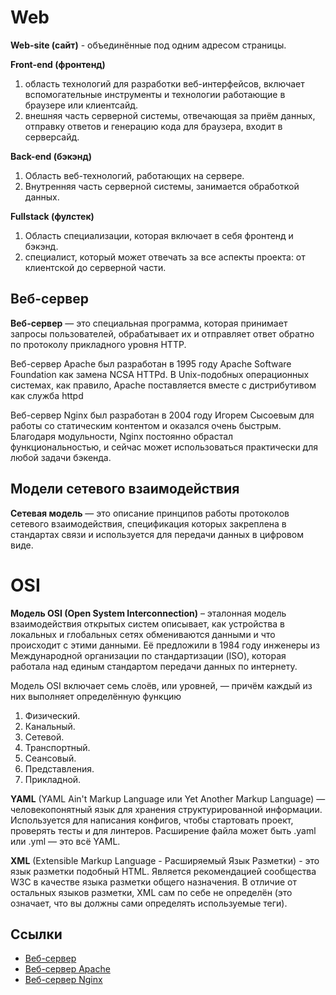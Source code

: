# Web

**Web-site (сайт)** - объединённые под одним адресом страницы.

**Front-end (фронтенд)**

1. область технологий для разработки веб-интерфейсов, включает вспомогательные инструменты и технологии работающие в браузере или клиентсайд.
2. внешняя часть серверной системы, отвечающая за приём данных, отправку ответов и генерацию кода для браузера, входит в серверсайд.

**Back-end (бэкэнд)**

1. Область веб-технологий, работающих на сервере.
2. Внутренняя часть серверной системы, занимается обработкой данных.

**Fullstack (фулстек)**

1. Область специализации, которая включает в себя фронтенд и бэкэнд.
2. специалист, который может отвечать за все аспекты проекта: от клиентской до серверной части.

## Веб-сервер

**Веб-сервер** — это специальная программа, которая принимает запросы пользователей, обрабатывает их и отправляет ответ обратно по протоколу прикладного уровня HTTP.

Веб-сервер Apache был разработан в 1995 году Apache Software Foundation как замена NCSA HTTPd. В Unix-подобных операционных системах, как правило, Apache поставляется вместе с дистрибутивом как служба httpd

Веб-сервер Nginx был разработан в 2004 году Игорем Сысоевым для работы со статическим контентом и оказался очень быстрым. Благодаря модульности, Nginx постоянно обрастал функциональностью, и сейчас может использоваться практически для любой задачи бэкенда.

## Модели сетевого взаимодействия

**Сетевая модель** — это описание принципов работы протоколов сетевого взаимодействия, спецификация которых закреплена в стандартах связи и используется для передачи данных в цифровом виде.

# OSI

**Модель OSI (Open System Interconnection)** – эталонная модель взаимодействия открытых систем описывает, как устройства в локальных и глобальных сетях обмениваются данными и что происходит с этими данными. Её предложили в 1984 году инженеры из Международной организации по стандартизации (ISO), которая работала над единым стандартом передачи данных по интернету.

Модель OSI включает семь слоёв, или уровней, — причём каждый из них выполняет определённую функцию

1. Физический.
2. Канальный.
3. Сетевой.
4. Транспортный.
5. Сеансовый.
6. Представления.
7. Прикладной.

**YAML** (YAML Ain't Markup Language или Yet Another Markup Language) — человекопонятный язык для хранения структурированной информации. Используется для написания конфигов, чтобы стартовать проект, проверять тесты и для линтеров.
Расширение файла может быть .yaml или .yml — это всё YAML.

**XML** (Extensible Markup Language - Расширяемый Язык Разметки) - это язык разметки подобный HTML. Является рекомендацией сообщества W3C в качестве языка разметки общего назначения. В отличие от остальных языков разметки, XML сам по себе не определён (это означает, что вы должны сами определять используемые теги).

## Ссылки

* [Веб-сервер](https://doka.guide/tools/web-server/)
* [Веб-сервер Apache](https://doka.guide/tools/apache-web-server/)
* [Веб-сервер Nginx](https://doka.guide/tools/nginx-web-server/)
